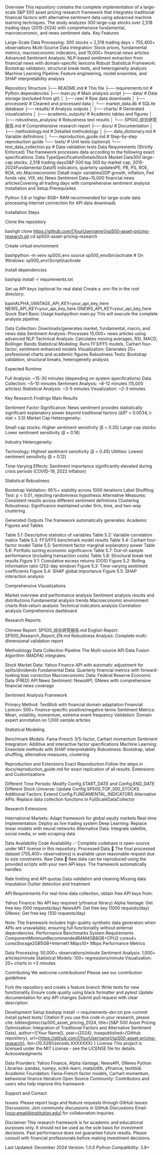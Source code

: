 Overview
This repository contains the complete implementation of a large-scale S&P 500 asset pricing research framework that integrates traditional financial factors with alternative sentiment data using advanced machine learning techniques. The study analyzes 300 large-cap stocks over 2,518 trading days (2015-2024) with comprehensive fundamental, macroeconomic, and news sentiment data.
Key Features

Large-Scale Data Processing: 300 stocks × 2,518 trading days = 755,400+ observations
Multi-Source Data Integration: Stock prices, fundamental metrics, macroeconomic indicators, and 15,000+ financial news articles
Advanced Sentiment Analysis: NLP-based sentiment extraction from financial news with domain-specific lexicons
Robust Statistical Framework: Bootstrap validation, structural break tests, and heterogeneity analysis
Machine Learning Pipeline: Feature engineering, model ensemble, and SHAP interpretability analysis

Repository Structure
├── README.md                          # This file
├── requirements.txt                   # Python dependencies
├── main.py                           # Main analysis script
├── data/                             # Data storage (excluded from git)
│   ├── raw/                         # Raw data downloads
│   ├── processed/                   # Cleaned and processed data
│   └── market_data.db              # SQLite database
├── results/                          # Analysis outputs
│   ├── charts/                      # Generated visualizations
│   ├── academic_outputs/            # Academic tables and figures
│   ├── robustness_analysis/         # Robustness test results
│   └── SP500_综合研究报告.md        # Comprehensive research report
├── docs/                            # Documentation
│   ├── methodology.md              # Detailed methodology
│   ├── data_dictionary.md          # Variable definitions
│   └── reproduction_guide.md       # Step-by-step reproduction guide
└── tests/                           # Unit tests (optional)
    └── test_data_collection.py     # Data validation tests
Data Requirements (Strictly Enforced)
The framework processes data according to the following exact specifications:
Data TypeSpecificationDetailsStock Market Data300 large-cap stocks, 2,518 trading daysS&P 500 top 300 by market cap, 2015-2024Fundamental Data15 indicators, quarterly updatesPE, PB, PS, ROE, ROA, etc.Macroeconomic Data8 major variablesGDP growth, inflation, Fed funds rate, VIX, etc.News Sentiment Data~15,000 financial news articlesCovering all trading days with comprehensive sentiment analysis
Installation and Setup
Prerequisites

Python 3.8 or higher
8GB+ RAM recommended for large-scale data processing
Internet connection for API data downloads

Installation Steps

Clone the repository

bashgit clone https://github.com/[YourUsername]/sp500-asset-pricing-research.git
cd sp500-asset-pricing-research

Create virtual environment

bashpython -m venv sp500_env
source sp500_env/bin/activate  # On Windows: sp500_env\Scripts\activate

Install dependencies

bashpip install -r requirements.txt

Set up API keys (optional for real data)
Create a .env file in the root directory:

bashALPHA_VANTAGE_API_KEY=your_api_key_here
NEWS_API_KEY=your_api_key_here
GNEWS_API_KEY=your_api_key_here
Quick Start
Basic Usage
bashpython main.py
This will execute the complete analysis pipeline:

Data Collection: Downloads/generates market, fundamental, macro, and news data
Sentiment Analysis: Processes 15,000+ news articles using advanced NLP
Technical Analysis: Calculates moving averages, RSI, MACD, Bollinger Bands
Statistical Modeling: Runs FF3/FF5 models, Carhart four-factor, sentiment-enhanced models
Visualization: Generates 20+ professional charts and academic figures
Robustness Tests: Bootstrap validation, structural breaks, heterogeneity analysis

Expected Runtime

Full Analysis: ~15-30 minutes (depending on system specifications)
Data Collection: ~5-10 minutes
Sentiment Analysis: ~8-12 minutes (15,000 articles)
Statistical Analysis: ~3-5 minutes
Visualization: ~2-3 minutes

Key Research Findings
Main Results

Sentiment Factor Significance: News sentiment provides statistically significant explanatory power beyond traditional factors (ΔR² = 0.0034, t-stat > 3.5)
Market Cap Heterogeneity:

Small-cap stocks: Higher sentiment sensitivity (β = 0.35)
Large-cap stocks: Lower sentiment sensitivity (β = 0.18)


Industry Heterogeneity:

Technology: Highest sentiment sensitivity (β = 0.45)
Utilities: Lowest sentiment sensitivity (β = 0.12)


Time-Varying Effects: Sentiment importance significantly elevated during crisis periods (COVID-19, 2022 inflation)

Statistical Robustness

Bootstrap Validation: 95%+ stability across 1000 iterations
Label Shuffling Test: p < 0.01, rejecting randomness hypothesis
Alternative Measures: Consistent results across different sentiment definitions
Clustering Robustness: Significance maintained under firm, time, and two-way clustering

Generated Outputs
The framework automatically generates:
Academic Figures and Tables

Table 5.1: Descriptive statistics of variables
Table 5.2: Variable correlation matrix
Table 5.3: FF3/FF5 benchmark model results
Table 5.4: Carhart four-factor model
Table 5.5: Sentiment factor marginal explanatory power
Table 5.6: Portfolio sorting economic significance
Table 5.7: Out-of-sample performance (including transaction costs)
Table 5.8: Structural break test results
Figure 5.1: Cumulative excess returns (OOS)
Figure 5.2: Rolling information ratio (252-day window)
Figure 5.3: Time-varying sentiment coefficients
Figure 5.4: SHAP global importance
Figure 5.5: SHAP interaction analysis

Comprehensive Visualizations

Market overview and performance analysis
Sentiment analysis results and distributions
Fundamental analysis trends
Macroeconomic environment charts
Risk-return analysis
Technical indicators analysis
Correlation analysis
Comprehensive dashboard

Research Reports

Chinese Report: SP500_综合研究报告.md
English Report: SP500_Research_Report_EN.md
Robustness Analysis: Complete multi-dimensional validation report

Methodology
Data Collection Pipeline
The Multi-source API Data Fusion Algorithm (MADFA) integrates:

Stock Market Data: Yahoo Finance API with automatic adjustment for splits/dividends
Fundamental Data: Quarterly financial metrics with forward-looking bias correction
Macroeconomic Data: Federal Reserve Economic Data (FRED) API
News Sentiment: NewsAPI, GNews with comprehensive financial news coverage

Sentiment Analysis Framework

Primary Method: TextBlob with financial domain adaptation
Financial Lexicon: 500+ finance-specific positive/negative terms
Sentiment Metrics: Mean, volatility, momentum, extreme event frequency
Validation: Domain expert annotation on 1,000 sample articles

Statistical Modeling

Benchmark Models: Fama-French 3/5-factor, Carhart momentum
Sentiment Integration: Additive and interactive factor specifications
Machine Learning: Ensemble methods with SHAP interpretability
Robustness: Bootstrap, label shuffling, alternative measures, clustering

Reproduction and Extensions
Exact Reproduction
Follow the steps in docs/reproduction_guide.md for exact replication of all results.
Extensions and Customizations

Different Time Periods: Modify Config.START_DATE and Config.END_DATE
Different Stock Universe: Update Config.SP500_TOP_300_STOCKS
Additional Factors: Extend Config.FUNDAMENTAL_INDICATORS
Alternative APIs: Replace data collection functions in FullScaleDataCollector

Research Extensions

International Markets: Adapt framework for global equity markets
Real-time Implementation: Deploy as live trading system
Deep Learning: Replace linear models with neural networks
Alternative Data: Integrate satellite, social media, or web scraping data

Data Availability
Code Availability ✅
Complete codebase is open-source under MIT license in this repository.
Processed Data 📧
The final processed dataset (755,400+ observations) is available upon reasonable request due to size constraints.
Raw Data 🔄
Raw data can be reproduced using the provided scripts with your own API keys. The framework automatically handles:

Rate limiting and API quotas
Data validation and cleaning
Missing data imputation
Outlier detection and treatment

API Requirements
For real-time data collection, obtain free API keys from:

Yahoo Finance: No API key required (yfinance library)
Alpha Vantage: Get free key (500 requests/day)
NewsAPI: Get free key (1000 requests/day)
GNews: Get free key (100 requests/day)

Note: The framework includes high-quality synthetic data generation when APIs are unavailable, ensuring full functionality without external dependencies.
Performance Benchmarks
System Requirements
ComponentMinimumRecommendedRAM4GB8GB+CPU2 cores4+ coresStorage2GB5GB+Internet1 Mbps10+ Mbps
Performance Metrics

Data Processing: 50,000+ observations/minute
Sentiment Analysis: 1,000+ articles/minute
Statistical Models: 100+ regressions/minute
Visualization: 20+ charts in <3 minutes

Contributing
We welcome contributions! Please see our contribution guidelines:

Fork the repository and create a feature branch
Write tests for new functionality
Ensure code quality using black formatter and pytest
Update documentation for any API changes
Submit pull request with clear description

Development Setup
bashpip install -r requirements-dev.txt
pre-commit install
pytest tests/
Citation
If you use this code in your research, please cite:
bibtex@misc{sp500_asset_pricing_2024,
  title={S\&P 500 Asset Pricing Optimization: Integration of Traditional Factors and Alternative Sentiment Data},
  author={[Your Name]},
  year={2024},
  howpublished={GitHub repository},
  url={https://github.com/[YourUsername]/sp500-asset-pricing-research},
  doi={10.5281/zenodo.XXXXXXX}
}
License
This project is licensed under the MIT License - see the LICENSE file for details.
Acknowledgments

Data Providers: Yahoo Finance, Alpha Vantage, NewsAPI, GNews
Python Libraries: pandas, numpy, scikit-learn, matplotlib, yfinance, textblob
Academic Foundation: Fama-French factor models, Carhart momentum, behavioral finance literature
Open Source Community: Contributors and users who help improve this framework

Support and Contact

Issues: Please report bugs and feature requests through GitHub Issues
Discussions: Join community discussions in GitHub Discussions
Email: [your.email@institution.edu] for collaboration inquiries

Disclaimer
This research framework is for academic and educational purposes only. It should not be used as the sole basis for investment decisions. Past performance does not guarantee future results. Please consult with financial professionals before making investment decisions.

Last Updated: December 2024
Version: 1.0.0
Python Compatibility: 3.8+
